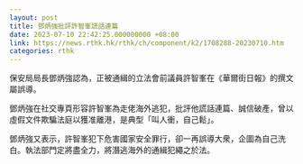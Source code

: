 ```yaml
---
layout: post
title: 鄧炳強批評許智峯謊話連篇
date: 2023-07-10 22:42:25.000000000 +08:00
link: https://news.rthk.hk/rthk/ch/component/k2/1708288-20230710.htm
categories: rthk
---
```


保安局局長鄧炳強認為，正被通緝的立法會前議員許智峯在《華爾街日報》的撰文屬誤導。

鄧炳強在社交專頁形容許智峯為走佬海外逃犯，批評他謊話連篇、誠信破產，曾以虛假文件欺騙法庭以獲准離港，是典型「叫人衝，自己鬆」。

鄧炳強又表示，許智峯犯下危害國家安全罪行，卻一再誤導大衆，企圖為自己洗白。執法部門定將盡全力，將潛逃海外的通緝犯繩之於法。
